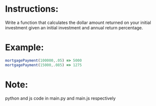 # Instructions:

Write a function that calculates the dollar amount returned on your initial investment given an initial investment and annual return percentage.

# Example:

```js
mortgagePayment(100000,.05) => 5000
mortgagePayment(15000,.085) => 1275
```
# Note:
python and js code in main.py and main.js respectively